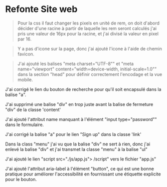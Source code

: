 # Refonte Site web


>Pour la css il faut changer les pixels en unité de rem, on doit d'abord décider d'une racine à partir de laquelle les rem seront calculés j'ai pris une valeur de 16px pour la racine, et j'ai divisé la valeur en pixel par 16.

>Y a pas d'icone sur la page, donc j'ai ajouté l'icone à l'aide de chemin favicon.

>J'ai ajouté les balises "meta charset="UTF-8"" et "meta name="viewport" content="width=device-width, initial-scale=1.0"" dans la section "head" pour définir correctement l'encodage et la vue mobile.

J'ai corrigé le lien du bouton de recherche pour qu'il soit encapsulé dans la balise "a".

J'ai supprimé une balise "div" en trop juste avant la balise de fermeture "div" de la classe 'content'

J'ai ajouté l'attribut name manquant à l'élément "input type="password"" dans le formulaire.

J'ai corrigé la balise "a" pour le lien "Sign up" dans la classe 'link'

Dans la class "menu" j'ai vu que la balise "div" ne sert à rien, donc j'ai enlevé la balise "div" et j'ai transmet la classe "menu" à la balise "ul"

J'ai ajouté le lien     "script src="./js/app.js"> /script" vers le fichier "app.js"

J'ai ajouté l'attribut aria-label à l'élément "button", ce qui est une bonne pratique pour améliorer l'accessibilité en fournissant une étiquette explicite pour le bouton.

